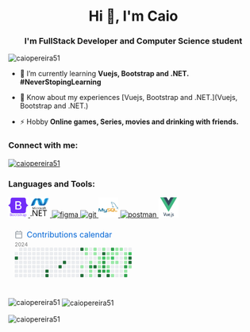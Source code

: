 <h1 align="center">Hi 👋, I'm Caio</h1>
<h3 align="center">I'm FullStack Developer and Computer Science student</h3>

<p align="left"> <img src="https://komarev.com/ghpvc/?username=caiopereira51&label=Profile%20views&color=0e75b6&style=flat" alt="caiopereira51" /> </p>

- 🌱 I’m currently learning **Vuejs, Bootstrap and .NET. #NeverStopingLearning**

- 📄 Know about my experiences [Vuejs, Bootstrap and .NET.](Vuejs, Bootstrap and .NET.)

- ⚡ Hobby **Online games, Series, movies and drinking with friends.**

<h3 align="left">Connect with me:</h3>
<p align="left">
<a href="https://linkedin.com/in/caiopereira51" target="blank"><img align="center" src="https://raw.githubusercontent.com/rahuldkjain/github-profile-readme-generator/master/src/images/icons/Social/linked-in-alt.svg" alt="caiopereira51" height="30" width="40" /></a>
</p>

<h3 align="left">Languages and Tools:</h3>
<p align="left"> <a href="https://getbootstrap.com" target="_blank" rel="noreferrer"> <img src="https://raw.githubusercontent.com/devicons/devicon/master/icons/bootstrap/bootstrap-plain-wordmark.svg" alt="bootstrap" width="40" height="40"/> </a> <a href="https://dotnet.microsoft.com/" target="_blank" rel="noreferrer"> <img src="https://raw.githubusercontent.com/devicons/devicon/master/icons/dot-net/dot-net-original-wordmark.svg" alt="dotnet" width="40" height="40"/> </a> <a href="https://www.figma.com/" target="_blank" rel="noreferrer"> <img src="https://www.vectorlogo.zone/logos/figma/figma-icon.svg" alt="figma" width="40" height="40"/> </a> <a href="https://git-scm.com/" target="_blank" rel="noreferrer"> <img src="https://www.vectorlogo.zone/logos/git-scm/git-scm-icon.svg" alt="git" width="40" height="40"/> </a> <a href="https://www.mysql.com/" target="_blank" rel="noreferrer"> <img src="https://raw.githubusercontent.com/devicons/devicon/master/icons/mysql/mysql-original-wordmark.svg" alt="mysql" width="40" height="40"/> </a> <a href="https://postman.com" target="_blank" rel="noreferrer"> <img src="https://www.vectorlogo.zone/logos/getpostman/getpostman-icon.svg" alt="postman" width="40" height="40"/> </a> <a href="https://vuejs.org/" target="_blank" rel="noreferrer"> <img src="https://raw.githubusercontent.com/devicons/devicon/master/icons/vuejs/vuejs-original-wordmark.svg" alt="vuejs" width="40" height="40"/> </a> </p>

<svg xmlns="http://www.w3.org/2000/svg" width="480" height="129" class="">
    <defs>
        <style/>
    </defs>
    <style>@keyframes animation-gauge{0%{stroke-dasharray:0 329}}@keyframes animation-rainbow{0%,to{color:#7f00ff;fill:#7f00ff}14%{color:#a933ff;fill:#a933ff}29%{color:#007fff;fill:#007fff}43%{color:#00ff7f;fill:#00ff7f}57%{color:#ff0;fill:#ff0}71%{color:#ff7f00;fill:#ff7f00}86%{color:red;fill:red}}svg{font-family:-apple-system,BlinkMacSystemFont,Segoe UI,Helvetica,Arial,sans-serif,Apple Color Emoji,Segoe UI Emoji;font-size:14px;color:#777}h2{margin:8px 0 2px;padding:0;color:#0366d6;font-weight:400;font-size:16px}h2 svg{fill:currentColor}section&gt;.field{margin-left:5px;margin-right:5px}.field{display:flex;align-items:center;margin-bottom:2px;white-space:nowrap}.field svg{margin:0 8px;fill:#959da5;flex-shrink:0}.row{display:flex;flex-wrap:wrap}.row section{flex:1 1 0}.calendar.field{margin:4px 0 4px 7px}.calendar .day{outline:1px solid rgba(27,31,35,.04);outline-offset:-1px}svg.calendar{margin-left:13px;margin-top:4px}svg.calendar text{font-size:18px;fill:currentColor}:root{--color-calendar-graph-day-bg:#ebedf0;--color-calendar-graph-day-border:rgba(27,31,35,0.06);--color-calendar-graph-day-L1-bg:#9be9a8;--color-calendar-graph-day-L2-bg:#40c463;--color-calendar-graph-day-L3-bg:#30a14e;--color-calendar-graph-day-L4-bg:#216e39;--color-calendar-halloween-graph-day-L1-bg:#ffee4a;--color-calendar-halloween-graph-day-L2-bg:#ffc501;--color-calendar-halloween-graph-day-L3-bg:#fe9600;--color-calendar-halloween-graph-day-L4-bg:#03001c;--color-calendar-winter-graph-day-L1-bg:#0a3069;--color-calendar-winter-graph-day-L2-bg:#0969da;--color-calendar-winter-graph-day-L3-bg:#54aeff;--color-calendar-winter-graph-day-L4-bg:#b6e3ff;--color-calendar-graph-day-L4-border:rgba(27,31,35,0.06);--color-calendar-graph-day-L3-border:rgba(27,31,35,0.06);--color-calendar-graph-day-L2-border:rgba(27,31,35,0.06);--color-calendar-graph-day-L1-border:rgba(27,31,35,0.06)}#metrics-end{width:100%}</style>
    <style/>
    <foreignObject x="0" y="0" width="100%" height="100%">
        <div xmlns="http://www.w3.org/1999/xhtml" xmlns:xlink="http://www.w3.org/1999/xlink" class="items-wrapper">
            <section>
                <h2 class="field">
                    <svg xmlns="http://www.w3.org/2000/svg" viewBox="0 0 16 16" width="16" height="16">
                        <path fill-rule="evenodd" d="M4.75 0a.75.75 0 01.75.75V2h5V.75a.75.75 0 011.5 0V2h1.25c.966 0 1.75.784 1.75 1.75v10.5A1.75 1.75 0 0113.25 16H2.75A1.75 1.75 0 011 14.25V3.75C1 2.784 1.784 2 2.75 2H4V.75A.75.75 0 014.75 0zm0 3.5h8.5a.25.25 0 01.25.25V6h-11V3.75a.25.25 0 01.25-.25h2zm-2.25 4v6.75c0 .138.112.25.25.25h10.5a.25.25 0 00.25-.25V7.5h-11z"/>
                    </svg>
                    Contributions calendar
                </h2>
                <div class="row">
                    <section>
                        <svg class="calendar" version="1.1" xmlns="http://www.w3.org/2000/svg" viewBox="0,0 795,130">
                            <g transform="translate(0, 14)">
                                <text x="0" y="0">2024</text>
                                <g transform="translate(0, 0)">
                                    <rect class="day" x="0" y="19" width="11" height="11" fill="#ebedf0" rx="2" ry="2"/>
                                    <rect class="day" x="0" y="34" width="11" height="11" fill="#216e39" rx="2" ry="2"/>
                                    <rect class="day" x="0" y="49" width="11" height="11" fill="#ebedf0" rx="2" ry="2"/>
                                    <rect class="day" x="0" y="64" width="11" height="11" fill="#ebedf0" rx="2" ry="2"/>
                                    <rect class="day" x="0" y="79" width="11" height="11" fill="#ebedf0" rx="2" ry="2"/>
                                    <rect class="day" x="0" y="94" width="11" height="11" fill="#ebedf0" rx="2" ry="2"/>
                                </g>
                                <g transform="translate(15, 0)">
                                    <rect class="day" x="0" y="4" width="11" height="11" fill="#ebedf0" rx="2" ry="2"/>
                                    <rect class="day" x="0" y="19" width="11" height="11" fill="#ebedf0" rx="2" ry="2"/>
                                    <rect class="day" x="0" y="34" width="11" height="11" fill="#ebedf0" rx="2" ry="2"/>
                                    <rect class="day" x="0" y="49" width="11" height="11" fill="#ebedf0" rx="2" ry="2"/>
                                    <rect class="day" x="0" y="64" width="11" height="11" fill="#ebedf0" rx="2" ry="2"/>
                                    <rect class="day" x="0" y="79" width="11" height="11" fill="#ebedf0" rx="2" ry="2"/>
                                    <rect class="day" x="0" y="94" width="11" height="11" fill="#ebedf0" rx="2" ry="2"/>
                                </g>
                                <g transform="translate(30, 0)">
                                    <rect class="day" x="0" y="4" width="11" height="11" fill="#ebedf0" rx="2" ry="2"/>
                                    <rect class="day" x="0" y="19" width="11" height="11" fill="#ebedf0" rx="2" ry="2"/>
                                    <rect class="day" x="0" y="34" width="11" height="11" fill="#ebedf0" rx="2" ry="2"/>
                                    <rect class="day" x="0" y="49" width="11" height="11" fill="#ebedf0" rx="2" ry="2"/>
                                    <rect class="day" x="0" y="64" width="11" height="11" fill="#ebedf0" rx="2" ry="2"/>
                                    <rect class="day" x="0" y="79" width="11" height="11" fill="#ebedf0" rx="2" ry="2"/>
                                    <rect class="day" x="0" y="94" width="11" height="11" fill="#ebedf0" rx="2" ry="2"/>
                                </g>
                                <g transform="translate(45, 0)">
                                    <rect class="day" x="0" y="4" width="11" height="11" fill="#ebedf0" rx="2" ry="2"/>
                                    <rect class="day" x="0" y="19" width="11" height="11" fill="#ebedf0" rx="2" ry="2"/>
                                    <rect class="day" x="0" y="34" width="11" height="11" fill="#ebedf0" rx="2" ry="2"/>
                                    <rect class="day" x="0" y="49" width="11" height="11" fill="#ebedf0" rx="2" ry="2"/>
                                    <rect class="day" x="0" y="64" width="11" height="11" fill="#ebedf0" rx="2" ry="2"/>
                                    <rect class="day" x="0" y="79" width="11" height="11" fill="#ebedf0" rx="2" ry="2"/>
                                    <rect class="day" x="0" y="94" width="11" height="11" fill="#ebedf0" rx="2" ry="2"/>
                                </g>
                                <g transform="translate(60, 0)">
                                    <rect class="day" x="0" y="4" width="11" height="11" fill="#ebedf0" rx="2" ry="2"/>
                                    <rect class="day" x="0" y="19" width="11" height="11" fill="#ebedf0" rx="2" ry="2"/>
                                    <rect class="day" x="0" y="34" width="11" height="11" fill="#ebedf0" rx="2" ry="2"/>
                                    <rect class="day" x="0" y="49" width="11" height="11" fill="#ebedf0" rx="2" ry="2"/>
                                    <rect class="day" x="0" y="64" width="11" height="11" fill="#ebedf0" rx="2" ry="2"/>
                                    <rect class="day" x="0" y="79" width="11" height="11" fill="#ebedf0" rx="2" ry="2"/>
                                    <rect class="day" x="0" y="94" width="11" height="11" fill="#ebedf0" rx="2" ry="2"/>
                                </g>
                                <g transform="translate(75, 0)">
                                    <rect class="day" x="0" y="4" width="11" height="11" fill="#ebedf0" rx="2" ry="2"/>
                                    <rect class="day" x="0" y="19" width="11" height="11" fill="#ebedf0" rx="2" ry="2"/>
                                    <rect class="day" x="0" y="34" width="11" height="11" fill="#ebedf0" rx="2" ry="2"/>
                                    <rect class="day" x="0" y="49" width="11" height="11" fill="#ebedf0" rx="2" ry="2"/>
                                    <rect class="day" x="0" y="64" width="11" height="11" fill="#ebedf0" rx="2" ry="2"/>
                                    <rect class="day" x="0" y="79" width="11" height="11" fill="#ebedf0" rx="2" ry="2"/>
                                    <rect class="day" x="0" y="94" width="11" height="11" fill="#ebedf0" rx="2" ry="2"/>
                                </g>
                                <g transform="translate(90, 0)">
                                    <rect class="day" x="0" y="4" width="11" height="11" fill="#ebedf0" rx="2" ry="2"/>
                                    <rect class="day" x="0" y="19" width="11" height="11" fill="#ebedf0" rx="2" ry="2"/>
                                    <rect class="day" x="0" y="34" width="11" height="11" fill="#ebedf0" rx="2" ry="2"/>
                                    <rect class="day" x="0" y="49" width="11" height="11" fill="#ebedf0" rx="2" ry="2"/>
                                    <rect class="day" x="0" y="64" width="11" height="11" fill="#ebedf0" rx="2" ry="2"/>
                                    <rect class="day" x="0" y="79" width="11" height="11" fill="#ebedf0" rx="2" ry="2"/>
                                    <rect class="day" x="0" y="94" width="11" height="11" fill="#ebedf0" rx="2" ry="2"/>
                                </g>
                                <g transform="translate(105, 0)">
                                    <rect class="day" x="0" y="4" width="11" height="11" fill="#ebedf0" rx="2" ry="2"/>
                                    <rect class="day" x="0" y="19" width="11" height="11" fill="#ebedf0" rx="2" ry="2"/>
                                    <rect class="day" x="0" y="34" width="11" height="11" fill="#ebedf0" rx="2" ry="2"/>
                                    <rect class="day" x="0" y="49" width="11" height="11" fill="#ebedf0" rx="2" ry="2"/>
                                    <rect class="day" x="0" y="64" width="11" height="11" fill="#ebedf0" rx="2" ry="2"/>
                                    <rect class="day" x="0" y="79" width="11" height="11" fill="#216e39" rx="2" ry="2"/>
                                    <rect class="day" x="0" y="94" width="11" height="11" fill="#216e39" rx="2" ry="2"/>
                                </g>
                                <g transform="translate(120, 0)">
                                    <rect class="day" x="0" y="4" width="11" height="11" fill="#ebedf0" rx="2" ry="2"/>
                                    <rect class="day" x="0" y="19" width="11" height="11" fill="#ebedf0" rx="2" ry="2"/>
                                    <rect class="day" x="0" y="34" width="11" height="11" fill="#ebedf0" rx="2" ry="2"/>
                                    <rect class="day" x="0" y="49" width="11" height="11" fill="#ebedf0" rx="2" ry="2"/>
                                    <rect class="day" x="0" y="64" width="11" height="11" fill="#ebedf0" rx="2" ry="2"/>
                                    <rect class="day" x="0" y="79" width="11" height="11" fill="#ebedf0" rx="2" ry="2"/>
                                    <rect class="day" x="0" y="94" width="11" height="11" fill="#ebedf0" rx="2" ry="2"/>
                                </g>
                                <g transform="translate(135, 0)">
                                    <rect class="day" x="0" y="4" width="11" height="11" fill="#ebedf0" rx="2" ry="2"/>
                                    <rect class="day" x="0" y="19" width="11" height="11" fill="#ebedf0" rx="2" ry="2"/>
                                    <rect class="day" x="0" y="34" width="11" height="11" fill="#ebedf0" rx="2" ry="2"/>
                                    <rect class="day" x="0" y="49" width="11" height="11" fill="#ebedf0" rx="2" ry="2"/>
                                    <rect class="day" x="0" y="64" width="11" height="11" fill="#ebedf0" rx="2" ry="2"/>
                                    <rect class="day" x="0" y="79" width="11" height="11" fill="#ebedf0" rx="2" ry="2"/>
                                    <rect class="day" x="0" y="94" width="11" height="11" fill="#ebedf0" rx="2" ry="2"/>
                                </g>
                                <g transform="translate(150, 0)">
                                    <rect class="day" x="0" y="4" width="11" height="11" fill="#ebedf0" rx="2" ry="2"/>
                                    <rect class="day" x="0" y="19" width="11" height="11" fill="#ebedf0" rx="2" ry="2"/>
                                    <rect class="day" x="0" y="34" width="11" height="11" fill="#ebedf0" rx="2" ry="2"/>
                                    <rect class="day" x="0" y="49" width="11" height="11" fill="#ebedf0" rx="2" ry="2"/>
                                    <rect class="day" x="0" y="64" width="11" height="11" fill="#216e39" rx="2" ry="2"/>
                                    <rect class="day" x="0" y="79" width="11" height="11" fill="#ebedf0" rx="2" ry="2"/>
                                    <rect class="day" x="0" y="94" width="11" height="11" fill="#ebedf0" rx="2" ry="2"/>
                                </g>
                                <g transform="translate(165, 0)">
                                    <rect class="day" x="0" y="4" width="11" height="11" fill="#ebedf0" rx="2" ry="2"/>
                                    <rect class="day" x="0" y="19" width="11" height="11" fill="#ebedf0" rx="2" ry="2"/>
                                    <rect class="day" x="0" y="34" width="11" height="11" fill="#ebedf0" rx="2" ry="2"/>
                                    <rect class="day" x="0" y="49" width="11" height="11" fill="#216e39" rx="2" ry="2"/>
                                    <rect class="day" x="0" y="64" width="11" height="11" fill="#ebedf0" rx="2" ry="2"/>
                                    <rect class="day" x="0" y="79" width="11" height="11" fill="#ebedf0" rx="2" ry="2"/>
                                    <rect class="day" x="0" y="94" width="11" height="11" fill="#ebedf0" rx="2" ry="2"/>
                                </g>
                                <g transform="translate(180, 0)">
                                    <rect class="day" x="0" y="4" width="11" height="11" fill="#ebedf0" rx="2" ry="2"/>
                                    <rect class="day" x="0" y="19" width="11" height="11" fill="#ebedf0" rx="2" ry="2"/>
                                    <rect class="day" x="0" y="34" width="11" height="11" fill="#ebedf0" rx="2" ry="2"/>
                                    <rect class="day" x="0" y="49" width="11" height="11" fill="#ebedf0" rx="2" ry="2"/>
                                    <rect class="day" x="0" y="64" width="11" height="11" fill="#ebedf0" rx="2" ry="2"/>
                                    <rect class="day" x="0" y="79" width="11" height="11" fill="#ebedf0" rx="2" ry="2"/>
                                    <rect class="day" x="0" y="94" width="11" height="11" fill="#ebedf0" rx="2" ry="2"/>
                                </g>
                                <g transform="translate(195, 0)">
                                    <rect class="day" x="0" y="4" width="11" height="11" fill="#ebedf0" rx="2" ry="2"/>
                                    <rect class="day" x="0" y="19" width="11" height="11" fill="#ebedf0" rx="2" ry="2"/>
                                    <rect class="day" x="0" y="34" width="11" height="11" fill="#ebedf0" rx="2" ry="2"/>
                                    <rect class="day" x="0" y="49" width="11" height="11" fill="#ebedf0" rx="2" ry="2"/>
                                    <rect class="day" x="0" y="64" width="11" height="11" fill="#ebedf0" rx="2" ry="2"/>
                                    <rect class="day" x="0" y="79" width="11" height="11" fill="#ebedf0" rx="2" ry="2"/>
                                    <rect class="day" x="0" y="94" width="11" height="11" fill="#ebedf0" rx="2" ry="2"/>
                                </g>
                                <g transform="translate(210, 0)">
                                    <rect class="day" x="0" y="4" width="11" height="11" fill="#ebedf0" rx="2" ry="2"/>
                                    <rect class="day" x="0" y="19" width="11" height="11" fill="#ebedf0" rx="2" ry="2"/>
                                    <rect class="day" x="0" y="34" width="11" height="11" fill="#ebedf0" rx="2" ry="2"/>
                                    <rect class="day" x="0" y="49" width="11" height="11" fill="#ebedf0" rx="2" ry="2"/>
                                    <rect class="day" x="0" y="64" width="11" height="11" fill="#ebedf0" rx="2" ry="2"/>
                                    <rect class="day" x="0" y="79" width="11" height="11" fill="#ebedf0" rx="2" ry="2"/>
                                    <rect class="day" x="0" y="94" width="11" height="11" fill="#ebedf0" rx="2" ry="2"/>
                                </g>
                                <g transform="translate(225, 0)">
                                    <rect class="day" x="0" y="4" width="11" height="11" fill="#216e39" rx="2" ry="2"/>
                                    <rect class="day" x="0" y="19" width="11" height="11" fill="#ebedf0" rx="2" ry="2"/>
                                    <rect class="day" x="0" y="34" width="11" height="11" fill="#ebedf0" rx="2" ry="2"/>
                                    <rect class="day" x="0" y="49" width="11" height="11" fill="#ebedf0" rx="2" ry="2"/>
                                    <rect class="day" x="0" y="64" width="11" height="11" fill="#9be9a8" rx="2" ry="2"/>
                                    <rect class="day" x="0" y="79" width="11" height="11" fill="#ebedf0" rx="2" ry="2"/>
                                    <rect class="day" x="0" y="94" width="11" height="11" fill="#216e39" rx="2" ry="2"/>
                                </g>
                                <g transform="translate(240, 0)">
                                    <rect class="day" x="0" y="4" width="11" height="11" fill="#9be9a8" rx="2" ry="2"/>
                                    <rect class="day" x="0" y="19" width="11" height="11" fill="#9be9a8" rx="2" ry="2"/>
                                    <rect class="day" x="0" y="34" width="11" height="11" fill="#ebedf0" rx="2" ry="2"/>
                                    <rect class="day" x="0" y="49" width="11" height="11" fill="#ebedf0" rx="2" ry="2"/>
                                    <rect class="day" x="0" y="64" width="11" height="11" fill="#ebedf0" rx="2" ry="2"/>
                                    <rect class="day" x="0" y="79" width="11" height="11" fill="#ebedf0" rx="2" ry="2"/>
                                    <rect class="day" x="0" y="94" width="11" height="11" fill="#ebedf0" rx="2" ry="2"/>
                                </g>
                                <g transform="translate(255, 0)">
                                    <rect class="day" x="0" y="4" width="11" height="11" fill="#ebedf0" rx="2" ry="2"/>
                                    <rect class="day" x="0" y="19" width="11" height="11" fill="#ebedf0" rx="2" ry="2"/>
                                    <rect class="day" x="0" y="34" width="11" height="11" fill="#ebedf0" rx="2" ry="2"/>
                                    <rect class="day" x="0" y="49" width="11" height="11" fill="#9be9a8" rx="2" ry="2"/>
                                    <rect class="day" x="0" y="64" width="11" height="11" fill="#30a14e" rx="2" ry="2"/>
                                    <rect class="day" x="0" y="79" width="11" height="11" fill="#9be9a8" rx="2" ry="2"/>
                                    <rect class="day" x="0" y="94" width="11" height="11" fill="#9be9a8" rx="2" ry="2"/>
                                </g>
                                <g transform="translate(270, 0)">
                                    <rect class="day" x="0" y="4" width="11" height="11" fill="#9be9a8" rx="2" ry="2"/>
                                    <rect class="day" x="0" y="19" width="11" height="11" fill="#9be9a8" rx="2" ry="2"/>
                                    <rect class="day" x="0" y="34" width="11" height="11" fill="#ebedf0" rx="2" ry="2"/>
                                    <rect class="day" x="0" y="49" width="11" height="11" fill="#ebedf0" rx="2" ry="2"/>
                                    <rect class="day" x="0" y="64" width="11" height="11" fill="#216e39" rx="2" ry="2"/>
                                    <rect class="day" x="0" y="79" width="11" height="11" fill="#ebedf0" rx="2" ry="2"/>
                                    <rect class="day" x="0" y="94" width="11" height="11" fill="#ebedf0" rx="2" ry="2"/>
                                </g>
                                <g transform="translate(285, 0)">
                                    <rect class="day" x="0" y="4" width="11" height="11" fill="#ebedf0" rx="2" ry="2"/>
                                    <rect class="day" x="0" y="19" width="11" height="11" fill="#ebedf0" rx="2" ry="2"/>
                                    <rect class="day" x="0" y="34" width="11" height="11" fill="#9be9a8" rx="2" ry="2"/>
                                    <rect class="day" x="0" y="49" width="11" height="11" fill="#9be9a8" rx="2" ry="2"/>
                                    <rect class="day" x="0" y="64" width="11" height="11" fill="#9be9a8" rx="2" ry="2"/>
                                    <rect class="day" x="0" y="79" width="11" height="11" fill="#30a14e" rx="2" ry="2"/>
                                    <rect class="day" x="0" y="94" width="11" height="11" fill="#216e39" rx="2" ry="2"/>
                                </g>
                                <g transform="translate(300, 0)">
                                    <rect class="day" x="0" y="4" width="11" height="11" fill="#9be9a8" rx="2" ry="2"/>
                                    <rect class="day" x="0" y="19" width="11" height="11" fill="#216e39" rx="2" ry="2"/>
                                    <rect class="day" x="0" y="34" width="11" height="11" fill="#40c463" rx="2" ry="2"/>
                                    <rect class="day" x="0" y="49" width="11" height="11" fill="#30a14e" rx="2" ry="2"/>
                                    <rect class="day" x="0" y="64" width="11" height="11" fill="#30a14e" rx="2" ry="2"/>
                                    <rect class="day" x="0" y="79" width="11" height="11" fill="#30a14e" rx="2" ry="2"/>
                                    <rect class="day" x="0" y="94" width="11" height="11" fill="#ebedf0" rx="2" ry="2"/>
                                </g>
                                <g transform="translate(315, 0)">
                                    <rect class="day" x="0" y="4" width="11" height="11" fill="#ebedf0" rx="2" ry="2"/>
                                    <rect class="day" x="0" y="19" width="11" height="11" fill="#9be9a8" rx="2" ry="2"/>
                                    <rect class="day" x="0" y="34" width="11" height="11" fill="#9be9a8" rx="2" ry="2"/>
                                    <rect class="day" x="0" y="49" width="11" height="11" fill="#ebedf0" rx="2" ry="2"/>
                                    <rect class="day" x="0" y="64" width="11" height="11" fill="#9be9a8" rx="2" ry="2"/>
                                    <rect class="day" x="0" y="79" width="11" height="11" fill="#40c463" rx="2" ry="2"/>
                                    <rect class="day" x="0" y="94" width="11" height="11" fill="#216e39" rx="2" ry="2"/>
                                </g>
                                <g transform="translate(330, 0)">
                                    <rect class="day" x="0" y="4" width="11" height="11" fill="#30a14e" rx="2" ry="2"/>
                                    <rect class="day" x="0" y="19" width="11" height="11" fill="#9be9a8" rx="2" ry="2"/>
                                    <rect class="day" x="0" y="34" width="11" height="11" fill="#40c463" rx="2" ry="2"/>
                                    <rect class="day" x="0" y="49" width="11" height="11" fill="#9be9a8" rx="2" ry="2"/>
                                    <rect class="day" x="0" y="64" width="11" height="11" fill="#ebedf0" rx="2" ry="2"/>
                                    <rect class="day" x="0" y="79" width="11" height="11" fill="#ebedf0" rx="2" ry="2"/>
                                    <rect class="day" x="0" y="94" width="11" height="11" fill="#9be9a8" rx="2" ry="2"/>
                                </g>
                                <g transform="translate(345, 0)">
                                    <rect class="day" x="0" y="4" width="11" height="11" fill="#9be9a8" rx="2" ry="2"/>
                                    <rect class="day" x="0" y="19" width="11" height="11" fill="#9be9a8" rx="2" ry="2"/>
                                    <rect class="day" x="0" y="34" width="11" height="11" fill="#ebedf0" rx="2" ry="2"/>
                                    <rect class="day" x="0" y="49" width="11" height="11" fill="#9be9a8" rx="2" ry="2"/>
                                    <rect class="day" x="0" y="64" width="11" height="11" fill="#ebedf0" rx="2" ry="2"/>
                                    <rect class="day" x="0" y="79" width="11" height="11" fill="#ebedf0" rx="2" ry="2"/>
                                    <rect class="day" x="0" y="94" width="11" height="11" fill="#ebedf0" rx="2" ry="2"/>
                                </g>
                                <g transform="translate(360, 0)">
                                    <rect class="day" x="0" y="4" width="11" height="11" fill="#9be9a8" rx="2" ry="2"/>
                                    <rect class="day" x="0" y="19" width="11" height="11" fill="#ebedf0" rx="2" ry="2"/>
                                    <rect class="day" x="0" y="34" width="11" height="11" fill="#ebedf0" rx="2" ry="2"/>
                                    <rect class="day" x="0" y="49" width="11" height="11" fill="#ebedf0" rx="2" ry="2"/>
                                    <rect class="day" x="0" y="64" width="11" height="11" fill="#ebedf0" rx="2" ry="2"/>
                                    <rect class="day" x="0" y="79" width="11" height="11" fill="#ebedf0" rx="2" ry="2"/>
                                    <rect class="day" x="0" y="94" width="11" height="11" fill="#ebedf0" rx="2" ry="2"/>
                                </g>
                                <g transform="translate(375, 0)">
                                    <rect class="day" x="0" y="4" width="11" height="11" fill="#ebedf0" rx="2" ry="2"/>
                                    <rect class="day" x="0" y="19" width="11" height="11" fill="#9be9a8" rx="2" ry="2"/>
                                    <rect class="day" x="0" y="34" width="11" height="11" fill="#9be9a8" rx="2" ry="2"/>
                                    <rect class="day" x="0" y="49" width="11" height="11" fill="#9be9a8" rx="2" ry="2"/>
                                    <rect class="day" x="0" y="64" width="11" height="11" fill="#30a14e" rx="2" ry="2"/>
                                    <rect class="day" x="0" y="79" width="11" height="11" fill="#9be9a8" rx="2" ry="2"/>
                                    <rect class="day" x="0" y="94" width="11" height="11" fill="#30a14e" rx="2" ry="2"/>
                                </g>
                                <g transform="translate(390, 0)">
                                    <rect class="day" x="0" y="4" width="11" height="11" fill="#ebedf0" rx="2" ry="2"/>
                                    <rect class="day" x="0" y="19" width="11" height="11" fill="#40c463" rx="2" ry="2"/>
                                    <rect class="day" x="0" y="34" width="11" height="11" fill="#216e39" rx="2" ry="2"/>
                                    <rect class="day" x="0" y="49" width="11" height="11" fill="#216e39" rx="2" ry="2"/>
                                    <rect class="day" x="0" y="64" width="11" height="11" fill="#9be9a8" rx="2" ry="2"/>
                                </g>
                            </g>
                        </svg>
                    </section>
                </div>
            </section>
        </div>
        <div xmlns="http://www.w3.org/1999/xhtml" id="metrics-end"></div>
    </foreignObject>
</svg>

<p><img align="left" src="https://github-readme-stats.vercel.app/api/top-langs?username=caiopereira51&show_icons=true&locale=en&layout=compact" alt="caiopereira51" /></p>

<p>&nbsp;<img align="center" src="https://github-readme-stats.vercel.app/api?username=caiopereira51&show_icons=true&locale=en" alt="caiopereira51" /></p>

<p><img align="center" src="https://github-readme-streak-stats.herokuapp.com/?user=caiopereira51&" alt="caiopereira51" /></p>
